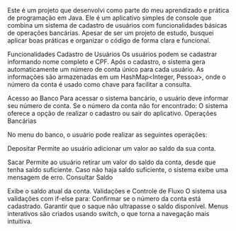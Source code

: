 Este é um projeto que desenvolvi como parte do meu aprendizado e prática de programação em Java. Ele é um aplicativo simples de console que combina um sistema de cadastro de usuários com funcionalidades básicas de operações bancárias. Apesar de ser um projeto de estudo, busquei aplicar boas práticas e organizar o código de forma clara e funcional.

Funcionalidades
Cadastro de Usuários
Os usuários podem se cadastrar informando nome completo e CPF.
Após o cadastro, o sistema gera automaticamente um número de conta único para cada usuário.
As informações são armazenadas em um HashMap<Integer, Pessoa>, onde o número da conta é usado como chave para facilitar a consulta.

Acesso ao Banco
Para acessar o sistema bancário, o usuário deve informar seu número de conta.
Se o número da conta não for encontrado:
O sistema oferece a opção de realizar o cadastro ou sair do aplicativo.
Operações Bancárias

No menu do banco, o usuário pode realizar as seguintes operações:

Depositar
Permite ao usuário adicionar um valor ao saldo da sua conta.

Sacar
Permite ao usuário retirar um valor do saldo da conta, desde que tenha saldo suficiente.
Caso não haja saldo suficiente, o sistema exibe uma mensagem de erro.
Consultar Saldo

Exibe o saldo atual da conta.
Validações e Controle de Fluxo
O sistema usa validações com if-else para:
Confirmar se o número da conta está cadastrado.
Garantir que o saque não ultrapasse o saldo disponível.
Menus interativos são criados usando switch, o que torna a navegação mais intuitiva.

